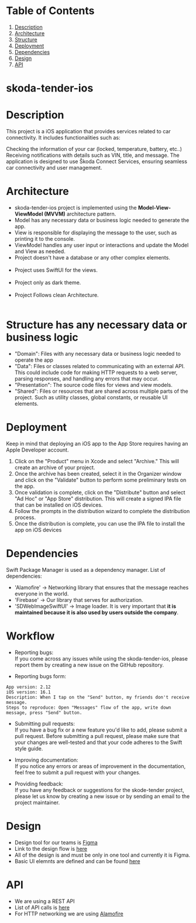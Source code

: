# Table of Contents
1. [Description](#description)
2. [Architecture](#architecture)
3. [Structure](#structure)
4. [Deployment](#deployment)
5. [Dependencies](#dependencies)
6. [Design](#design)
7. [API](#api)

# skoda-tender-ios

# Description
This project is a iOS application that provides services related to car connectivity. It includes functionalities such as:

Checking the information of your car (locked, temperature, battery, etc..)
Receiving notifications with details such as VIN, title, and message.
The application is designed to use Škoda Connect Services, ensuring seamless car connectivity and user management.

# Architecture
* skoda-tender-ios project is implemented using the <strong>Model-View-ViewModel (MVVM)</strong> architecture pattern.
* Model has any necessary data or business logic needed to generate the app.
* View is responsible for displaying the message to the user, such as printing it to the console.
* ViewModel handles any user input or interactions and update the Model and View as needed.
* Project doesn't have a database or any other complex elements.<br><br>
* Project uses SwiftUI for the views.<br><br>
* Project only as dark theme.<br><br>
* Project Follows clean Architecture.<br><br>


# Structure has any necessary data or business logic
* "Domain": Files with any necessary data or business logic needed to operate the app
* "Data": Files or classes related to communicating with an external API. This could include code for making HTTP requests to a web server, parsing responses, and handling any errors that may occur.
* "Presentation": The source code files for views and view models.
* "Shared": Files or resources that are shared across multiple parts of the project. Such as utility classes, global constants, or reusable UI elements.

# Deployment
Keep in mind that deploying an iOS app to the App Store requires having an Apple Developer account.

1. Click on the "Product" menu in Xcode and select "Archive." This will create an archive of your project.
2. Once the archive has been created, select it in the Organizer window and click on the "Validate" button to perform some preliminary tests on the app.
3. Once validation is complete, click on the "Distribute" button and select "Ad Hoc" or "App Store" distribution. 
This will create a signed IPA file that can be installed on iOS devices.
4. Follow the prompts in the distribution wizard to complete the distribution process.
5. Once the distribution is complete, you can use the IPA file to install the app on iOS devices

# Dependencies
Swift Package Manager is used as a dependency manager.
List of dependencies: 
* 'Alamofire' -> Networking library that ensures that the message reaches everyone in the world.
* 'Firebase' -> Our library that serves for authorization. 
* 'SDWebImageSwiftUI' -> Image loader. 
It is very important that <strong>it is maintained because it is also used by users outside the company</strong>.

# Workflow

* Reporting bugs:<br> 
If you come across any issues while using the skoda-tender-ios, please report them by creating a new issue on the GitHub repository.

* Reporting bugs form: <br> 
```
App version: 2.12
iOS version: 16.1
Description: When I tap on the "Send" button, my friends don't receive message.
Steps to reproduce: Open "Messages" flow of the app, write down message, press "Send" button.
```

* Submitting pull requests: <br> 
If you have a bug fix or a new feature you'd like to add, please submit a pull request. Before submitting a pull request, 
please make sure that your changes are well-tested and that your code adheres to the Swift style guide.

* Improving documentation: <br> 
If you notice any errors or areas of improvement in the documentation, feel free to submit a pull request with your changes.

* Providing feedback:<br> 
If you have any feedback or suggestions for the skode-tender project, please let us know by creating a new issue or by sending an email to the project maintainer.


# Design 
* Design tool for our teams is [Figma](https://www.figma.com)
* Link to the design flow is [here](https://flow.skoda-brand.com/) <br>
* All of the design is and must be only in one tool and currently it is Figma.<br>
* Basic UI elemnts are defined and can be found [here](https://www.figma.com)

# API 
* We are using a REST API
* List of API calls is [here]("http://skoda-services-dev-1394477866.eu-central-1.elb.amazonaws.com/swagger-ui/index.html") 
* For HTTP networking we are using [Alamofire](https://github.com/Alamofire/Alamofire) 
